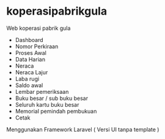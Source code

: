 # koperasipabrikgula
Web koperasi pabrik gula
- Dashboard
- Nomor Perkiraan
- Proses Awal
- Data Harian
- Neraca
- Neraca Lajur
- Laba rugi
- Saldo awal
- Lembar pemeriksaan
- Buku besar / sub buku besar
- Seluruh kartu buku besar
- Memorial pemindah pembukuan
- Cetak

Menggunakan Framework Laravel ( Versi UI tanpa template )

